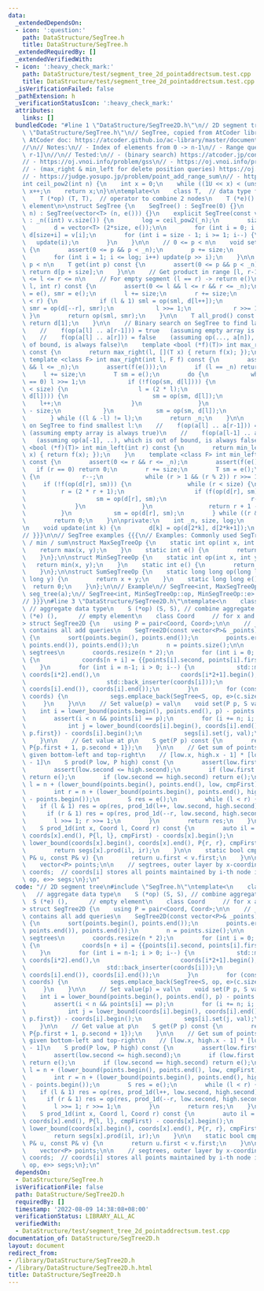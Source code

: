 ```yaml
---
data:
  _extendedDependsOn:
  - icon: ':question:'
    path: DataStructure/SegTree.h
    title: DataStructure/SegTree.h
  _extendedRequiredBy: []
  _extendedVerifiedWith:
  - icon: ':heavy_check_mark:'
    path: DataStructure/test/segment_tree_2d_pointaddrectsum.test.cpp
    title: DataStructure/test/segment_tree_2d_pointaddrectsum.test.cpp
  _isVerificationFailed: false
  _pathExtension: h
  _verificationStatusIcon: ':heavy_check_mark:'
  attributes:
    links: []
  bundledCode: "#line 1 \"DataStructure/SegTree2D.h\"\n// 2D segment tree\n#line 1\
    \ \"DataStructure/SegTree.h\"\n// SegTree, copied from AtCoder library {{{\n//\
    \ AtCoder doc: https://atcoder.github.io/ac-library/master/document_en/segtree.html\n\
    //\n// Notes:\n// - Index of elements from 0 -> n-1\n// - Range queries are [l,\
    \ r-1]\n//\n// Tested:\n// - (binary search) https://atcoder.jp/contests/practice2/tasks/practice2_j\n\
    // - https://oj.vnoi.info/problem/gss\n// - https://oj.vnoi.info/problem/nklineup\n\
    // - (max_right & min_left for delete position queries) https://oj.vnoi.info/problem/segtree_itstr\n\
    // - https://judge.yosupo.jp/problem/point_add_range_sum\n// - https://judge.yosupo.jp/problem/point_set_range_composite\n\
    int ceil_pow2(int n) {\n    int x = 0;\n    while ((1U << x) < (unsigned int)(n))\
    \ x++;\n    return x;\n}\n\ntemplate<\n    class T,  // data type for nodes\n\
    \    T (*op) (T, T),  // operator to combine 2 nodes\n    T (*e)() // identity\
    \ element\n>\nstruct SegTree {\n    SegTree() : SegTree(0) {}\n    explicit SegTree(int\
    \ n) : SegTree(vector<T> (n, e())) {}\n    explicit SegTree(const vector<T>& v)\
    \ : _n((int) v.size()) {\n        log = ceil_pow2(_n);\n        size = 1<<log;\n\
    \        d = vector<T> (2*size, e());\n\n        for (int i = 0; i < _n; i++)\
    \ d[size+i] = v[i];\n        for (int i = size - 1; i >= 1; i--) {\n         \
    \   update(i);\n        }\n    }\n\n    // 0 <= p < n\n    void set(int p, T x)\
    \ {\n        assert(0 <= p && p < _n);\n        p += size;\n        d[p] = x;\n\
    \        for (int i = 1; i <= log; i++) update(p >> i);\n    }\n\n    // 0 <=\
    \ p < n\n    T get(int p) const {\n        assert(0 <= p && p < _n);\n       \
    \ return d[p + size];\n    }\n\n    // Get product in range [l, r-1]\n    // 0\
    \ <= l <= r <= n\n    // For empty segment (l == r) -> return e()\n    T prod(int\
    \ l, int r) const {\n        assert(0 <= l && l <= r && r <= _n);\n        T sml\
    \ = e(), smr = e();\n        l += size;\n        r += size;\n        while (l\
    \ < r) {\n            if (l & 1) sml = op(sml, d[l++]);\n            if (r & 1)\
    \ smr = op(d[--r], smr);\n            l >>= 1;\n            r >>= 1;\n       \
    \ }\n        return op(sml, smr);\n    }\n\n    T all_prod() const {\n       \
    \ return d[1];\n    }\n\n    // Binary search on SegTree to find largest r:\n\
    \    //    f(op(a[l] .. a[r-1])) = true   (assuming empty array is always true)\n\
    \    //    f(op(a[l] .. a[r])) = false    (assuming op(..., a[n]), which is out\
    \ of bound, is always false)\n    template <bool (*f)(T)> int max_right(int l)\
    \ const {\n        return max_right(l, [](T x) { return f(x); });\n    }\n   \
    \ template <class F> int max_right(int l, F f) const {\n        assert(0 <= l\
    \ && l <= _n);\n        assert(f(e()));\n        if (l == _n) return _n;\n   \
    \     l += size;\n        T sm = e();\n        do {\n            while (l % 2\
    \ == 0) l >>= 1;\n            if (!f(op(sm, d[l]))) {\n                while (l\
    \ < size) {\n                    l = (2 * l);\n                    if (f(op(sm,\
    \ d[l]))) {\n                        sm = op(sm, d[l]);\n                    \
    \    l++;\n                    }\n                }\n                return l\
    \ - size;\n            }\n            sm = op(sm, d[l]);\n            l++;\n \
    \       } while ((l & -l) != l);\n        return _n;\n    }\n\n    // Binary search\
    \ on SegTree to find smallest l:\n    //    f(op(a[l] .. a[r-1])) = true     \
    \ (assuming empty array is always true)\n    //    f(op(a[l-1] .. a[r-1])) = false\
    \   (assuming op(a[-1], ..), which is out of bound, is always false)\n    template\
    \ <bool (*f)(T)> int min_left(int r) const {\n        return min_left(r, [](T\
    \ x) { return f(x); });\n    }\n    template <class F> int min_left(int r, F f)\
    \ const {\n        assert(0 <= r && r <= _n);\n        assert(f(e()));\n     \
    \   if (r == 0) return 0;\n        r += size;\n        T sm = e();\n        do\
    \ {\n            r--;\n            while (r > 1 && (r % 2)) r >>= 1;\n       \
    \     if (!f(op(d[r], sm))) {\n                while (r < size) {\n          \
    \          r = (2 * r + 1);\n                    if (f(op(d[r], sm))) {\n    \
    \                    sm = op(d[r], sm);\n                        r--;\n      \
    \              }\n                }\n                return r + 1 - size;\n  \
    \          }\n            sm = op(d[r], sm);\n        } while ((r & -r) != r);\n\
    \        return 0;\n    }\n\nprivate:\n    int _n, size, log;\n    vector<T> d;\n\
    \n    void update(int k) {\n        d[k] = op(d[2*k], d[2*k+1]);\n    }\n};\n\
    // }}}\n\n// SegTree examples {{{\n// Examples: Commonly used SegTree ops: max\
    \ / min / sum\nstruct MaxSegTreeOp {\n    static int op(int x, int y) {\n    \
    \    return max(x, y);\n    }\n    static int e() {\n        return INT_MIN;\n\
    \    }\n};\n\nstruct MinSegTreeOp {\n    static int op(int x, int y) {\n     \
    \   return min(x, y);\n    }\n    static int e() {\n        return INT_MAX;\n\
    \    }\n};\n\nstruct SumSegTreeOp {\n    static long long op(long long x, long\
    \ long y) {\n        return x + y;\n    }\n    static long long e() {\n      \
    \  return 0;\n    }\n};\n\n// Example\n// SegTree<int, MaxSegTreeOp::op, MaxSegTreeOp::e>\
    \ seg_tree(a);\n// SegTree<int, MinSegTreeOp::op, MinSegTreeOp::e> seg_tree(a);\n\
    // }}}\n#line 3 \"DataStructure/SegTree2D.h\"\ntemplate<\n    class S,       \
    \ // aggregate data type\n    S (*op) (S, S), // combine aggregate data\n    S\
    \ (*e) (),      // empty element\n    class Coord     // for x and y coordinates\n\
    > struct SegTree2D {\n    using P = pair<Coord, Coord>;\n\n    // _points must\
    \ contains all add queries\n    SegTree2D(const vector<P>& _points) : points(_points)\
    \ {\n        sort(points.begin(), points.end());\n        points.erase(unique(points.begin(),\
    \ points.end()), points.end());\n        n = points.size();\n\n        // init\
    \ segtrees\n        coords.resize(n * 2);\n        for (int i = 0; i < n; i++)\
    \ {\n            coords[n + i] = {{points[i].second, points[i].first}};\n    \
    \    }\n        for (int i = n-1; i > 0; i--) {\n            std::merge(coords[i*2].begin(),\
    \ coords[i*2].end(),\n                       coords[i*2+1].begin(), coords[i*2+1].end(),\n\
    \                       std::back_inserter(coords[i]));\n            coords[i].erase(unique(coords[i].begin(),\
    \ coords[i].end()), coords[i].end());\n        }\n        for (const auto& c :\
    \ coords) {\n            segs.emplace_back(SegTree<S, op, e>(c.size()));\n   \
    \     }\n    }\n\n    // Set value(p) = val\n    void set(P p, S val) {\n    \
    \    int i = lower_bound(points.begin(), points.end(), p) - points.begin();\n\
    \        assert(i < n && points[i] == p);\n        for (i += n; i; i >>= 1) {\n\
    \            int j = lower_bound(coords[i].begin(), coords[i].end(), P{p.second,\
    \ p.first}) - coords[i].begin();\n            segs[i].set(j, val);\n        }\n\
    \    }\n\n    // Get value at p\n    S get(P p) const {\n        return prod(p,\
    \ P{p.first + 1, p.second + 1});\n    }\n\n    // Get sum of points in rectangles,\
    \ given bottom-left and top-right\n    // [low.x, high.x - 1] * [low.y, high.y\
    \ - 1]\n    S prod(P low, P high) const {\n        assert(low.first <= high.first);\n\
    \        assert(low.second <= high.second);\n        if (low.first == high.first)\
    \ return e();\n        if (low.second == high.second) return e();\n\n        int\
    \ l = n + (lower_bound(points.begin(), points.end(), low, cmpFirst) - points.begin());\n\
    \        int r = n + (lower_bound(points.begin(), points.end(), high, cmpFirst)\
    \ - points.begin());\n        S res = e();\n        while (l < r) {\n        \
    \    if (l & 1) res = op(res, prod_1d(l++, low.second, high.second));\n      \
    \      if (r & 1) res = op(res, prod_1d(--r, low.second, high.second));\n    \
    \        l >>= 1; r >>= 1;\n        }\n        return res;\n    }\n\n// private:\n\
    \    S prod_1d(int x, Coord l, Coord r) const {\n        auto il = lower_bound(coords[x].begin(),\
    \ coords[x].end(), P{l, l}, cmpFirst) - coords[x].begin();\n        auto ir =\
    \ lower_bound(coords[x].begin(), coords[x].end(), P{r, r}, cmpFirst) - coords[x].begin();\n\
    \        return segs[x].prod(il, ir);\n    }\n\n    static bool cmpFirst(const\
    \ P& u, const P& v) {\n        return u.first < v.first;\n    }\n\n    int n;\n\
    \    vector<P> points;\n\n    // segtrees, outer layer by x-coordinate\n    vector<vector<P>>\
    \ coords;  // coords[i] stores all points maintained by i-th node in ST\n    vector<SegTree<S,\
    \ op, e>> segs;\n};\n"
  code: "// 2D segment tree\n#include \"SegTree.h\"\ntemplate<\n    class S,     \
    \   // aggregate data type\n    S (*op) (S, S), // combine aggregate data\n  \
    \  S (*e) (),      // empty element\n    class Coord     // for x and y coordinates\n\
    > struct SegTree2D {\n    using P = pair<Coord, Coord>;\n\n    // _points must\
    \ contains all add queries\n    SegTree2D(const vector<P>& _points) : points(_points)\
    \ {\n        sort(points.begin(), points.end());\n        points.erase(unique(points.begin(),\
    \ points.end()), points.end());\n        n = points.size();\n\n        // init\
    \ segtrees\n        coords.resize(n * 2);\n        for (int i = 0; i < n; i++)\
    \ {\n            coords[n + i] = {{points[i].second, points[i].first}};\n    \
    \    }\n        for (int i = n-1; i > 0; i--) {\n            std::merge(coords[i*2].begin(),\
    \ coords[i*2].end(),\n                       coords[i*2+1].begin(), coords[i*2+1].end(),\n\
    \                       std::back_inserter(coords[i]));\n            coords[i].erase(unique(coords[i].begin(),\
    \ coords[i].end()), coords[i].end());\n        }\n        for (const auto& c :\
    \ coords) {\n            segs.emplace_back(SegTree<S, op, e>(c.size()));\n   \
    \     }\n    }\n\n    // Set value(p) = val\n    void set(P p, S val) {\n    \
    \    int i = lower_bound(points.begin(), points.end(), p) - points.begin();\n\
    \        assert(i < n && points[i] == p);\n        for (i += n; i; i >>= 1) {\n\
    \            int j = lower_bound(coords[i].begin(), coords[i].end(), P{p.second,\
    \ p.first}) - coords[i].begin();\n            segs[i].set(j, val);\n        }\n\
    \    }\n\n    // Get value at p\n    S get(P p) const {\n        return prod(p,\
    \ P{p.first + 1, p.second + 1});\n    }\n\n    // Get sum of points in rectangles,\
    \ given bottom-left and top-right\n    // [low.x, high.x - 1] * [low.y, high.y\
    \ - 1]\n    S prod(P low, P high) const {\n        assert(low.first <= high.first);\n\
    \        assert(low.second <= high.second);\n        if (low.first == high.first)\
    \ return e();\n        if (low.second == high.second) return e();\n\n        int\
    \ l = n + (lower_bound(points.begin(), points.end(), low, cmpFirst) - points.begin());\n\
    \        int r = n + (lower_bound(points.begin(), points.end(), high, cmpFirst)\
    \ - points.begin());\n        S res = e();\n        while (l < r) {\n        \
    \    if (l & 1) res = op(res, prod_1d(l++, low.second, high.second));\n      \
    \      if (r & 1) res = op(res, prod_1d(--r, low.second, high.second));\n    \
    \        l >>= 1; r >>= 1;\n        }\n        return res;\n    }\n\n// private:\n\
    \    S prod_1d(int x, Coord l, Coord r) const {\n        auto il = lower_bound(coords[x].begin(),\
    \ coords[x].end(), P{l, l}, cmpFirst) - coords[x].begin();\n        auto ir =\
    \ lower_bound(coords[x].begin(), coords[x].end(), P{r, r}, cmpFirst) - coords[x].begin();\n\
    \        return segs[x].prod(il, ir);\n    }\n\n    static bool cmpFirst(const\
    \ P& u, const P& v) {\n        return u.first < v.first;\n    }\n\n    int n;\n\
    \    vector<P> points;\n\n    // segtrees, outer layer by x-coordinate\n    vector<vector<P>>\
    \ coords;  // coords[i] stores all points maintained by i-th node in ST\n    vector<SegTree<S,\
    \ op, e>> segs;\n};\n"
  dependsOn:
  - DataStructure/SegTree.h
  isVerificationFile: false
  path: DataStructure/SegTree2D.h
  requiredBy: []
  timestamp: '2022-08-09 14:38:08+08:00'
  verificationStatus: LIBRARY_ALL_AC
  verifiedWith:
  - DataStructure/test/segment_tree_2d_pointaddrectsum.test.cpp
documentation_of: DataStructure/SegTree2D.h
layout: document
redirect_from:
- /library/DataStructure/SegTree2D.h
- /library/DataStructure/SegTree2D.h.html
title: DataStructure/SegTree2D.h
---
```

